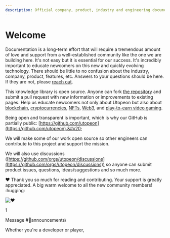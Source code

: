 ```yaml
---
description: Official company, product, industry and engineering documentation.
---
```


# Welcome

Documentation is a long-term effort that will require a tremendous amount of love and support from a well-established community like the one we are building here. It's not easy but it is essential for our success. It's incredibly important to educate newcomers on this new and quickly evolving technology. There should be little to no confusion about the industry, company, product, features, etc. Answers to your questions should be here. If they are not, please [reach out](introduction/contact-us.md).

This knowledge library is open source. Anyone can fork [the repository](https://github.com/utopeon/docs) and submit a pull request with new information or improvements to existing pages. Help us educate newcomers not only about Utopeon but also about [blockchain](decentralization/blockchains.md), [cryptocurrencies](blockchain/cryptocurrencies.md), [NFTs](blockchain/non-fungible-token-nft.md), [Web3](blockchain/wallets.md), and [play-to-earn video gaming](introduction/welcome/mission.md#\_2e).&#x20;

Being open and transparent is important, which is why our GitHub is partially public: [https://github.com/utopeon](https://github.com/utopeon).&#x20;

We will make some of our work open source so other engineers can contribute to this project and support the mission.&#x20;

We will also use discussions ([https://github.com/orgs/utopeon/discussions](https://github.com/orgs/utopeon/discussions)) so anyone can submit product issues, questions, ideas/suggestions and so much more.&#x20;

:heart: Thank you so much for reading and contributing. Your support is greatly appreciated. A big warm welcome to all the new community members! :hugging:

![❤️](https://discord.com/assets/0483f2b648dcc986d01385062052ae1c.svg)

1

Message #🚨announcements\


Whether you're a developer or player,&#x20;
